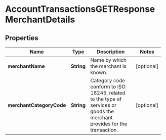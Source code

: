 
# AccountTransactionsGETResponseMerchantDetails

## Properties
Name | Type | Description | Notes
------------ | ------------- | ------------- | -------------
**merchantName** | **String** | Name by which the merchant is known. |  [optional]
**merchantCategoryCode** | **String** | Category code conform to ISO 18245, related to the type of services or goods the merchant provides for the transaction. |  [optional]



